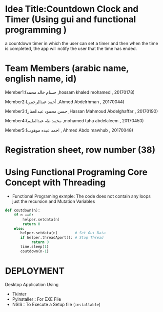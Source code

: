 
# Idea Title:Countdown Clock and Timer (Using gui and  functional programming )

a countdown timer in which the user can set a timer and then when the time is completed, the app will notify the user that the time has ended.



# Team Members (arabic name, english name, id)

Member1:(حسام خالد محمد ,hossam khaled mohamed , 20170178)

Member2:(أحمد عبدالرحمن ,Ahmed Abdelrhman , 20170044)

Member3:(حسن محمود عبدالغفار ,Hassan Mahmoud Abdelghaffar , 20170190)

Member4:(محمد طه  عبدالعليم ,mohamed taha abdelaleem , 20170450)

Member5:(احمد عبده موهوب , Ahmed Abdo mawhub , 20170048)



# Registration sheet, row number (38)
	

# Using Functional Programing Core Concept with Threading 
- Functional Programing exmple:
The code does not contain any loops just the recursion and Mutation Variables
```python
def coutdown(n):
    if n ==0:
        helper.setdata(n)
        return 0
    else:
       helper.setdata(n)        # Set Gui Data
       if helper.threadAport(): # Stop Thread
            return 0
       time.sleep(1)
       coutdown(n-1) 
```

# DEPLOYMENT
Desktop Application Using 
- Tkinter
- Pyinstaller : For  EXE File
- NSIS        : To Execute a Setup file (```installable```) 
